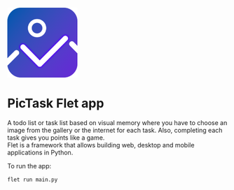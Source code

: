 ![icon](assets/icon_160px.png)

# PicTask Flet app

A todo list or task list based on visual memory where you have to choose an image from the gallery or the internet for each task. Also, completing each task gives you points like a game.
<br>
Flet is a framework that allows building web, desktop and mobile applications in Python.

To run the app:

```
flet run main.py
```
